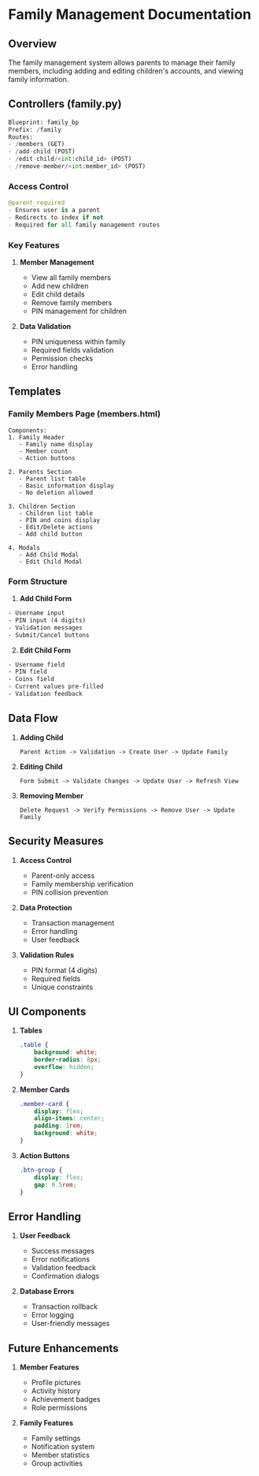 # Family Management Documentation

## Overview
The family management system allows parents to manage their family members, including adding and editing children's accounts, and viewing family information.

## Controllers (family.py)
```python
Blueprint: family_bp
Prefix: /family
Routes:
- /members (GET)
- /add-child (POST)
- /edit-child/<int:child_id> (POST)
- /remove-member/<int:member_id> (POST)
```

### Access Control
```python
@parent_required
- Ensures user is a parent
- Redirects to index if not
- Required for all family management routes
```

### Key Features
1. **Member Management**
   - View all family members
   - Add new children
   - Edit child details
   - Remove family members
   - PIN management for children

2. **Data Validation**
   - PIN uniqueness within family
   - Required fields validation
   - Permission checks
   - Error handling

## Templates

### Family Members Page (members.html)
```jinja
Components:
1. Family Header
   - Family name display
   - Member count
   - Action buttons

2. Parents Section
   - Parent list table
   - Basic information display
   - No deletion allowed

3. Children Section
   - Children list table
   - PIN and coins display
   - Edit/Delete actions
   - Add child button

4. Modals
   - Add Child Modal
   - Edit Child Modal
```

### Form Structure
1. **Add Child Form**
```html
- Username input
- PIN input (4 digits)
- Validation messages
- Submit/Cancel buttons
```

2. **Edit Child Form**
```html
- Username field
- PIN field
- Coins field
- Current values pre-filled
- Validation feedback
```

## Data Flow
1. **Adding Child**
   ```
   Parent Action -> Validation -> Create User -> Update Family
   ```

2. **Editing Child**
   ```
   Form Submit -> Validate Changes -> Update User -> Refresh View
   ```

3. **Removing Member**
   ```
   Delete Request -> Verify Permissions -> Remove User -> Update Family
   ```

## Security Measures
1. **Access Control**
   - Parent-only access
   - Family membership verification
   - PIN collision prevention

2. **Data Protection**
   - Transaction management
   - Error handling
   - User feedback

3. **Validation Rules**
   - PIN format (4 digits)
   - Required fields
   - Unique constraints

## UI Components
1. **Tables**
   ```css
   .table {
       background: white;
       border-radius: 8px;
       overflow: hidden;
   }
   ```

2. **Member Cards**
   ```css
   .member-card {
       display: flex;
       align-items: center;
       padding: 1rem;
       background: white;
   }
   ```

3. **Action Buttons**
   ```css
   .btn-group {
       display: flex;
       gap: 0.5rem;
   }
   ```

## Error Handling
1. **User Feedback**
   - Success messages
   - Error notifications
   - Validation feedback
   - Confirmation dialogs

2. **Database Errors**
   - Transaction rollback
   - Error logging
   - User-friendly messages

## Future Enhancements
1. **Member Features**
   - Profile pictures
   - Activity history
   - Achievement badges
   - Role permissions

2. **Family Features**
   - Family settings
   - Notification system
   - Member statistics
   - Group activities 